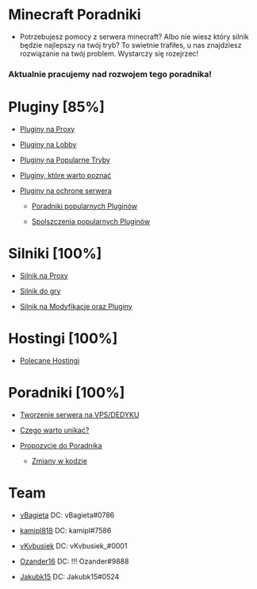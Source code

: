 # Minecraft Poradniki

- Potrzebujesz pomocy z serwera minecraft? Albo nie wiesz który silnik będzie najlepszy na twój tryb? To swietnie
  trafiłes, u nas znajdziesz rozwiązanie na twój problem. Wystarczy się rozejrzec!

### Aktualnie pracujemy nad rozwojem tego poradnika!

# Pluginy [85%]

- [Pluginy na Proxy](https://github.com/vBagieta/Minecraft/blob/main/Pluginy/pluginy-proxy.md)
- [Pluginy na Lobby](https://github.com/vBagieta/Minecraft/blob/main/Pluginy/plugin-lobby.md)

- [Pluginy na Popularne Tryby](https://github.com/vBagieta/Minecraft/blob/main/Pluginy/pluginy_na_tryby.md)

- [Pluginy, które warto poznać](https://github.com/vBagieta/Minecraft/blob/main/Pluginy/pluginy-wart-poznac.md)

- [Pluginy na ochronę serwera](https://github.com/vBagieta/Minecraft/blob/main/Pluginy/pluginy-ochrona.md)

    - [Poradniki popularnych Pluginów](https://github.com/vBagieta/Minecraft/blob/main/Poradniki/poradnik-popularnych-plg.md)

    - [Spolszczenia popularnych Pluginów](https://github.com/vBagieta/Minecraft/blob/main/Pluginy/Spolszczenia/spolszczenia.md)

# Silniki [100%]

- [Silnik na Proxy](https://github.com/vBagieta/Minecraft/blob/main/Silniki/silnik-proxy.md)

- [Silnik do gry](https://github.com/vBagieta/Minecraft/blob/main/Silniki/silnik.md)

- [Silnik na Modyfikacje oraz Pluginy](https://github.com/vBagieta/Minecraft/blob/main/Silniki/silnik-mody.md)


# Hostingi [100%]

- [Polecane Hostingi](https://github.com/vBagieta/Minecraft/blob/main/Hostingi/polecane_hostingi.md)

# Poradniki [100%]

- [Tworzenie serwera na VPS/DEDYKU](https://github.com/Jakubk15/poradnik-minecraft)

- [Czego warto unikać?](https://github.com/vBagieta/Minecraft/blob/main/Poradniki/warto-unikac.md)

- [Propozycje do Poradnika](https://github.com/vBagieta/Minecraft/issues)
  - [Zmiany w kodzie](https://github.com/vBagieta/Minecraft/pulls)

# Team

- [vBagieta](https://github.com/vBagieta/) DC: vBagieta#0786

- [kamipl818](https://github.com/kamipl818/) DC: kamipl#7586

- [vKvbusiek](https://github.com/Kvbusiek/) DC: vKvbusiek_#0001

- [Ozander16](https://github.com/Ozander16/) DC: !!! Ozander#9888

- [Jakubk15](https://github.com/Jakubk15/) DC: Jakubk15#0524
